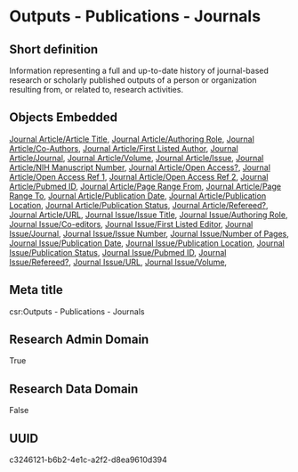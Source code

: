 # Outputs - Publications - Journals
## Short definition
Information representing a full and up-to-date history of journal-based research or scholarly published outputs of a person or organization resulting from, or related to, research activities.
## Objects Embedded
[Journal Article/Article Title](../Object-Fields/Journal%20Article/Article%20Title.md), [Journal Article/Authoring Role](../Object-Fields/Journal%20Article/Authoring%20Role.md), [Journal Article/Co-Authors](../Object-Fields/Journal%20Article/Co-Authors.md), [Journal Article/First Listed Author](../Object-Fields/Journal%20Article/First%20Listed%20Author.md), [Journal Article/Journal](../Object-Fields/Journal%20Article/Journal.md), [Journal Article/Volume](../Object-Fields/Journal%20Article/Volume.md), [Journal Article/Issue](../Object-Fields/Journal%20Article/Issue.md), [Journal Article/NIH Manuscript Number](../Object-Fields/Journal%20Article/NIH%20Manuscript%20Number.md), [Journal Article/Open Access?](../Object-Fields/Journal%20Article/Open%20Access.md), [Journal Article/Open Access Ref 1](../Object-Fields/Journal%20Article/Open%20Access%20Ref%201.md), [Journal Article/Open Access Ref 2](../Object-Fields/Journal%20Article/Open%20Access%20Ref%202.md), [Journal Article/Pubmed ID](../Object-Fields/Journal%20Article/Pubmed%20ID.md), [Journal Article/Page Range From](../Object-Fields/Journal%20Article/Page%20Range%20From.md), [Journal Article/Page Range To](../Object-Fields/Journal%20Article/Page%20Range%20To.md), [Journal Article/Publication Date](../Object-Fields/Journal%20Article/Publication%20Date.md), [Journal Article/Publication Location](../Object-Fields/Journal%20Article/Publication%20Location.md), [Journal Article/Publication Status](../Object-Fields/Journal%20Article/Publication%20Status.md), [Journal Article/Refereed?](../Object-Fields/Journal%20Article/Refereed.md), [Journal Article/URL](../Object-Fields/Journal%20Article/URL.md), [Journal Issue/Issue Title](../Object-Fields/Journal%20Issue/Issue%20Title.md), [Journal Issue/Authoring Role](../Object-Fields/Journal%20Issue/Authoring%20Role.md), [Journal Issue/Co-editors](../Object-Fields/Journal%20Issue/Co-editors.md), [Journal Issue/First Listed Editor](../Object-Fields/Journal%20Issue/First%20Listed%20Editor.md), [Journal Issue/Journal](../Object-Fields/Journal%20Issue/Journal.md), [Journal Issue/Issue Number](../Object-Fields/Journal%20Issue/Issue%20Number.md), [Journal Issue/Number of Pages](../Object-Fields/Journal%20Issue/Number%20of%20Pages.md), [Journal Issue/Publication Date](../Object-Fields/Journal%20Issue/Publication%20Date.md), [Journal Issue/Publication Location](../Object-Fields/Journal%20Issue/Publication%20Location.md), [Journal Issue/Publication Status](../Object-Fields/Journal%20Issue/Publication%20Status.md), [Journal Issue/Pubmed ID](../Object-Fields/Journal%20Issue/Pubmed%20ID.md), [Journal Issue/Refereed?](../Object-Fields/Journal%20Issue/Refereed.md), [Journal Issue/URL](../Object-Fields/Journal%20Issue/URL.md), [Journal Issue/Volume](../Object-Fields/Journal%20Issue/Volume.md), 
## Meta title
csr:Outputs - Publications - Journals
## Research Admin Domain
True
## Research Data Domain
False
## UUID
c3246121-b6b2-4e1c-a2f2-d8ea9610d394
